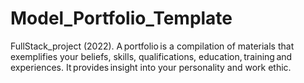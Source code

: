 # Model_Portfolio_Template
FullStack_project (2022). A portfolio is a compilation of materials that exemplifies your beliefs, skills, qualifications, education, training and experiences. It provides insight into your personality and work ethic. 
